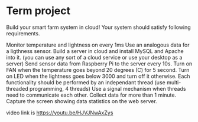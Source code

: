 # Term project

Build your smart farm system in cloud! Your system should satisfy following requirements. 

Monitor temperature and lightness on every 1ms
Use an analogous data for a ligthness sensor. 
Build a server in cloud and install MySQL and Apache into it. 
(you can use any sort of a cloud service or use your desktop as a server)
Send sensor data from Raspberry Pi to the server every 10s. 
Turn on FAN when the temperature goes beyond 20 degrees (C)  for 5 second. 
Turn on LED when the lightness goes below 3000 and turn off it otherwise. 
Each functionality should be performed by an independant thread (use multi-threaded programming, 4 threads) 
Use a signal mechanism when threads need to communicate each other. 
Collect data for more than 1 minute. 
Capture the screen showing data statistics on the web server. 


video link is https://youtu.be/HJVJNwAxZys